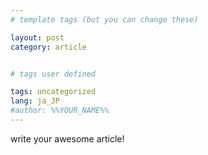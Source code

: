 ```yaml
---
# template tags (but you can change these)

layout: post
category: article


# tags user defined

tags: uncategorized
lang: ja_JP
#author: %%YOUR_NAME%%
---
```


write your awesome article!
